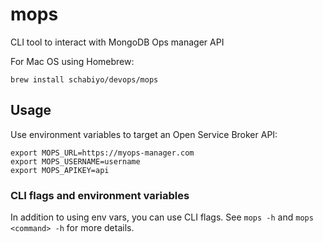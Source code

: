 # mops
CLI tool to interact with MongoDB Ops manager API


For Mac OS using Homebrew:

```shell
brew install schabiyo/devops/mops
```

## Usage

Use environment variables to target an Open Service Broker API:

```shell
export MOPS_URL=https://myops-manager.com
export MOPS_USERNAME=username
export MOPS_APIKEY=api
```



### CLI flags and environment variables

In addition to using env vars, you can use CLI flags. See `mops -h` and `mops <command> -h` for more details.
